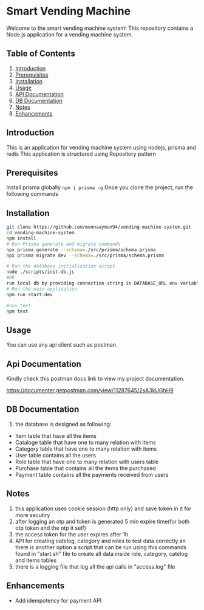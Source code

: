 # Smart Vending Machine

Welcome to the smart vending machine system! This repository contains a Node.js application for a vending machine system.


## Table of Contents

1. [Introduction](#introduction)
2. [Prerequisites](#prerequisites)
3. [Installation](#installation)
4. [Usage](#usage)
5. [API Documentation](#api-documentation)
6. [DB Documentation](#db-documentation)
7. [Notes](#notes)
8. [Enhancements](#enhancements)

## Introduction

This is an application for vending machine system using nodejs, prisma and redis
This application is structured using Repository pattern

## Prerequisites
Install prisma globally `npm i prisma -g`
Once you clone the project, run the following commands

## Installation


```bash
git clone https://github.com/mennaayman94/vending-machine-system.git
cd vending-machine-system
npm install
# Run Prisma generate and migrate commands
npx prisma generate --schema=./src/prisma/schema.prisma
npx prisma migrate dev --schema=./src/prisma/schema.prisma

# Run the database initialization script
node ./scripts/init-db.js
#OR
run local db by providing connection string in DATABASE_URL env variable
# Run the main application
npm run start:dev

#run test
npm test
```

## Usage

You can use any api client such as postman.

## Api Documentation

Kindly check this postman docs link to view my project documentation.

https://documenter.getpostman.com/view/11287645/2sA3kUGhH9

## DB Documentation
1. the database is designed as following:
- Item table that have all the items  
- Cataloge table that have one to many relation with items
- Category table that have one to many relation with items
- User table contains all the users
- Role table that have one to many relation with users table
- Purchase table that contains all the items the purchased
- Payment table contains all the payments received from users

## Notes
1. this application uses cookie session (http only) and save token in it for more secutiry
2. after logging an otp and token is generated 5 min expire time(for both otp token and the otp it self)
3. the access token for the user expires after 1h
4. API for creating catelog, category and roles to test data correctly an there is another option a script that can be run using this commands found in "start.sh" file to create all data inside role, category, catelog and items tables
5. there is a logging file that log all the api calls in "access.log" file 

## Enhancements
- Add idempotency for payment API


